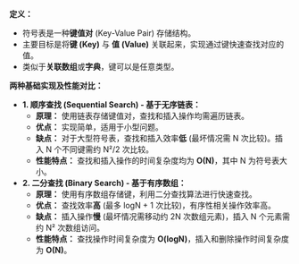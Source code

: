 
**定义：**

- 符号表是一种**键值对** (Key-Value Pair) 存储结构。
- 主要目标是将**键 (Key)** 与 **值 (Value)** 关联起来，实现通过键快速查找对应的值。
- 类似于**关联数组**或**字典**，键可以是任意类型。

**两种基础实现及性能对比：**

- **1. 顺序查找 (Sequential Search) - 基于无序链表：**
    - **原理：** 使用链表存储键值对，查找和插入操作均需遍历链表。
    - **优点：** 实现简单，适用于小型问题。
    - **缺点：** 对于大型符号表，查找和插入效率**低** (最坏情况需 N 次比较)。插入 N 个不同键需约 N²/2 次比较。
    - **性能特点：** 查找和插入操作的时间复杂度均为 **O(N)**，其中 N 为符号表大小。
- **2. 二分查找 (Binary Search) - 基于有序数组：**
    - **原理：** 使用有序数组存储键，利用二分查找算法进行快速查找。
    - **优点：** 查找效率**高** (最多 logN + 1 次比较)，有序性相关操作效率高。
    - **缺点：** 插入操作**慢** (最坏情况需移动约 2N 次数组元素)，插入 N 个元素需约 N² 次数组访问。
    - **性能特点：** 查找操作时间复杂度为 **O(logN)**，插入和删除操作时间复杂度为 **O(N)**。